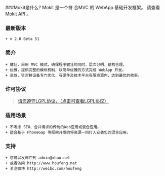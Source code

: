 ###Mokit是什么?
Mokit 是一个符 合MVC 的 WebApp 基础开发框架。 请查看 [Mokit API](http://houfeng.net/mokit-doc) 。

### 最新版本
```
+ v 2.0 Beta 51
```

### 简介
```
+ 健壮，采用 MVC 模式，确保程序健壮的同时，层次分明，结构合理。
+ 优雅，提供完整的模块机制，以简单优雅的方式完成 WebApp 开发。
+ 高效，针对移设备专门优化，有硬件及技术平台有限资源内，达到最优的效率。
```

### 许可协议
>[请您遵守LGPL协议，（点击可查看LGPL协议）](http://www.gnu.org/licenses/lgpl.html)


### 适用场景
```
+ 不考虑 SEO、合并请求的传统的Web应用或混合应用。
+ 适合基于 PhoneGap 等框架开发的将资源一同打入安装包的混合应用。
```

### 支持
```
+ 您可以发邮件到 admin@xhou.net
+ 或者访问 http://www.houfeng.net
+ 关注微博 http://weibo.com/houfeng
```